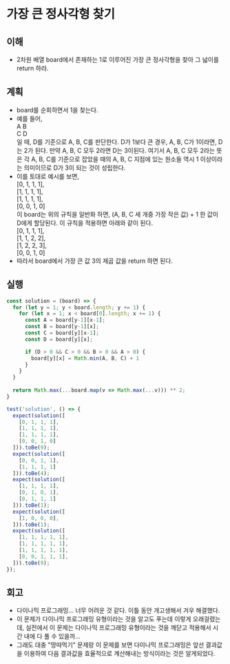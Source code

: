 # 가장 큰 정사각형 찾기

## 이해

- 2차원 배열 board에서 존재하는 1로 이루어진 가장 큰 정사각형을 찾아 그 넓이를 return 하라.

## 계획

- board를 순회하면서 1을 찾는다.
- 예를 들어,  
  A B  
  C D  
  일 때, D를 기준으로 A, B, C를 판단한다. D가 1보다 큰 경우, A, B, C가 1이라면, D는 2가 된다. 만약 A, B, C 모두 2라면 D는 3이된다. 여기서 A, B, C 모두 2라는 뜻은 각 A, B, C를 기준으로 잡았을 때의 A, B, C 지점에 있는 원소들 역시 1 이상이라는 의미이므로 D가 3이 되는 것이 성립한다.
- 이를 토대로 예시를 보면,  
  [0, 1, 1, 1],  
  [1, 1, 1, 1],  
  [1, 1, 1, 1],  
  [0, 0, 1, 0]  
  이 board는 위의 규칙을 일반화 하면, (A, B, C 세 개중 가장 작은 값) + 1 한 값이 D에게 할당된다. 이 규칙을 적용하면 아래와 같이 된다.  
  [0, 1, 1, 1],  
  [1, 1, 2, 2],  
  [1, 2, 2, 3],  
  [0, 0, 1, 0]  
- 따라서 board에서 가장 큰 값 3의 제곱 값을 return 하면 된다.

## 실행

```javascript
const solution = (board) => {
  for (let y = 1; y < board.length; y += 1) {
    for (let x = 1; x < board[0].length; x += 1) {
      const A = board[y-1][x-1];
      const B = board[y-1][x];
      const C = board[y][x-1];
      const D = board[y][x];

      if (D > 0 && C > 0 && B > 0 && A > 0) {
        board[y][x] = Math.min(A, B, C) + 1
      }
    }
  }
  
  return Math.max(...board.map(v => Math.max(...v))) ** 2;
}

test('solution', () => {
  expect(solution([
    [0, 1, 1, 1],
    [1, 1, 1, 1],
    [1, 1, 1, 1],
    [0, 0, 1, 0]
  ])).toBe(9);
  expect(solution([
    [0, 0, 1, 1],
    [1, 1, 1, 1]
  ])).toBe(4);
  expect(solution([
    [1, 1, 1, 1],
    [0, 1, 0, 1],
    [0, 1, 1, 1]
  ])).toBe(1);
  expect(solution([
    [1, 0, 0, 0],
  ])).toBe(1);
  expect(solution([
    [1, 1, 1, 1, 1],
    [1, 1, 1, 1, 1],
    [1, 1, 1, 1, 1],
    [0, 0, 1, 1, 1],
  ])).toBe(9);
});
```

## 회고

- 다이나믹 프로그래밍... 너무 어려운 것 같다. 이틀 동안 개고생해서 겨우 해결했다.
- 이 문제가 다이나믹 프로그래밍 유형이라는 것을 알고도 푸는데 이렇게 오래걸렸는데, 실전에서 이 문제는 다이나믹 프로그래밍 유형이라는 것을 깨닫고 적용해서 시간 내에 다 풀 수 있을까...
- 그래도 대충 "땅따먹기" 문제랑 이 문제를 보면 다이나믹 프로그래밍은 앞선 결과값을 이용하여 다음 결과값을 효율적으로 계산해내는 방식이라는 것은 알게되었다.
